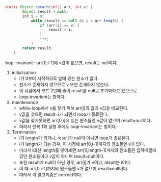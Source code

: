 ```java
static Object serach(int[] arr, int v) {
		Object result = null;
		int i = 0;
			while (result == null && i < arr.length) {
				if (arr[i] == v) {
					result = i;
				}
				i++;
			}
		return result;
	}
```
loop-invariant : arr[0,i-1]에 v값이 없으면, result는 null이다. 

1. initialization	
	- i가 0부터 시작하므로 앞에 있는 원소가 없다.
	- 원소가 존재하지 않으므로 v 또한 존재하지 않는다.
	- 이 시점에서 코드 2번째 줄이 result를 null로 초기화하고 있으므로
	- loop-invariant는 참이다.
2. maintenance	
	- while-loop에서 v를 찾기 위해 arr[i]의 값과 v값을 비교한다.
	- v값을 찾으면 result=i가 되면서 loop가 종료된다.
	- v값을 찾지못하면 arr[0,i]에 있는 원소들엔 v값이 없으며 result=null이다.
	- 따라서 반복 1회 실행 후에도 loop-invariant는 참이다.
3. Termination		
	- i가 length가 되거나, result가 null이 아니면 loop가 종료된다.
	- i가 length가 되는 경우, 이 시점에 arr[0,i-1]까지의 원소들엔 v가 없다.
	- 따라서 i대신 length를 넣어보면 arr[0,length-1]까지의 원소들은 입력배열에 있던 원소들이고 v값이 아니며 result=null이다.
	- 또한 result가 null이 아닌 경우, arr[i]가 v이고, result는 i이다.
	- 이 때 arr[0,i-1]까지의 원소들엔 v가 없으며 result=null이다.
	- 따라서 이 알고리즘은 correct하다.
